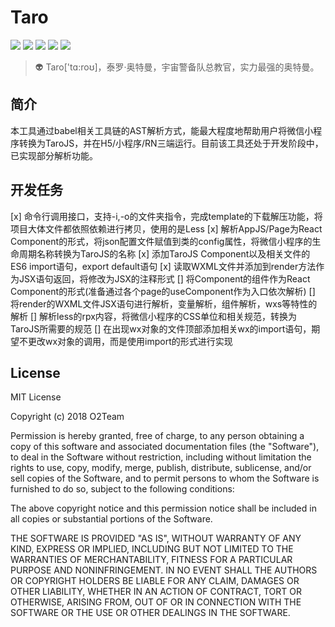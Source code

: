 # Taro

[![](https://img.shields.io/node/v/@tarojs/cli.svg?style=flat-square)](https://www.npmjs.com/package/@tarojs/cli)
[![](https://img.shields.io/npm/v/@tarojs/taro.svg?style=flat-square)](https://www.npmjs.com/package/@tarojs/taro)
[![](https://img.shields.io/npm/l/@tarojs/taro.svg?style=flat-square)](https://www.npmjs.com/package/@tarojs/taro)
[![](https://img.shields.io/npm/dt/@tarojs/taro.svg?style=flat-square)](https://www.npmjs.com/package/@tarojs/taro)
[![](https://img.shields.io/travis/NervJS/taro.svg?style=flat-square)](https://www.npmjs.com/package/@tarojs/taro)

> 👽 Taro['tɑ:roʊ]，泰罗·奥特曼，宇宙警备队总教官，实力最强的奥特曼。

## 简介

本工具通过babel相关工具链的AST解析方式，能最大程度地帮助用户将微信小程序转换为TaroJS，并在H5/小程序/RN三端运行。目前该工具还处于开发阶段中，已实现部分解析功能。

## 开发任务

[x] 命令行调用接口，支持-i,-o的文件夹指令，完成template的下载解压功能，将项目大体文件都依照依赖进行拷贝，使用的是Less
[x] 解析AppJS/Page为React Component的形式，将json配置文件赋值到类的config属性，将微信小程序的生命周期名称转换为TaroJS的名称
[x] 添加TaroJS Component以及相关文件的ES6 import语句，export default语句
[x] 读取WXML文件并添加到render方法作为JSX语句返回，将<!-- -->修改为JSX的注释形式
[] 将Component的组件作为React Component的形式(准备通过各个page的useComponent作为入口依次解析)
[] 将render的WXML文件JSX语句进行解析，变量解析，组件解析，wxs等特性的解析
[] 解析less的rpx内容，将微信小程序的CSS单位和相关规范，转换为TaroJS所需要的规范
[] 在出现wx对象的文件顶部添加相关wx的import语句，期望不更改wx对象的调用，而是使用import的形式进行实现

## License

MIT License

Copyright (c) 2018 O2Team

Permission is hereby granted, free of charge, to any person obtaining a copy
of this software and associated documentation files (the "Software"), to deal
in the Software without restriction, including without limitation the rights
to use, copy, modify, merge, publish, distribute, sublicense, and/or sell
copies of the Software, and to permit persons to whom the Software is
furnished to do so, subject to the following conditions:

The above copyright notice and this permission notice shall be included in all
copies or substantial portions of the Software.

THE SOFTWARE IS PROVIDED "AS IS", WITHOUT WARRANTY OF ANY KIND, EXPRESS OR
IMPLIED, INCLUDING BUT NOT LIMITED TO THE WARRANTIES OF MERCHANTABILITY,
FITNESS FOR A PARTICULAR PURPOSE AND NONINFRINGEMENT. IN NO EVENT SHALL THE
AUTHORS OR COPYRIGHT HOLDERS BE LIABLE FOR ANY CLAIM, DAMAGES OR OTHER
LIABILITY, WHETHER IN AN ACTION OF CONTRACT, TORT OR OTHERWISE, ARISING FROM,
OUT OF OR IN CONNECTION WITH THE SOFTWARE OR THE USE OR OTHER DEALINGS IN THE
SOFTWARE.